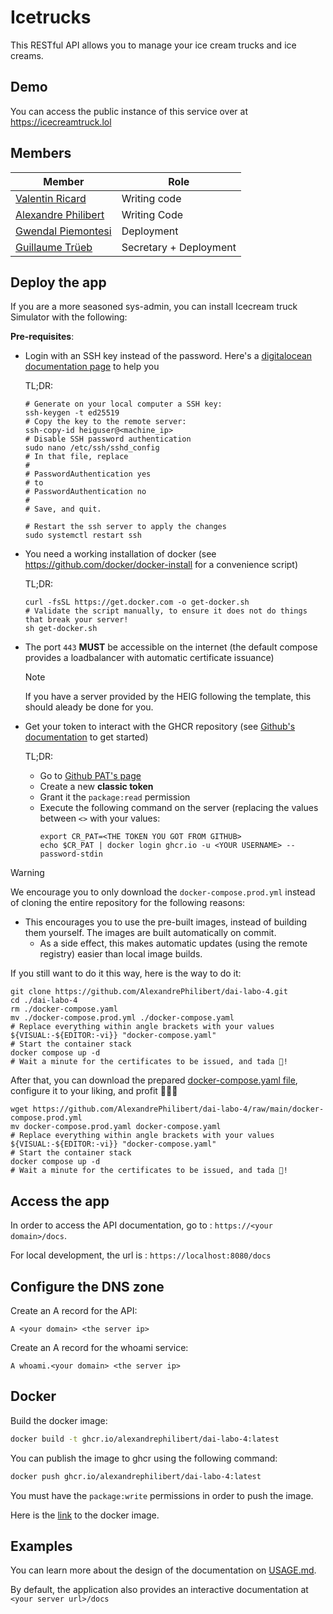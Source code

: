 # Icetrucks

This RESTful API allows you to manage your ice cream trucks and ice creams.

## Demo

You can access the public instance of this service over at https://icecreamtruck.lol

## Members

| Member | Role |
|--------------------------------------------------------------|------------------------|
| [Valentin Ricard](https://github.com/valentin-ricard)        | Writing code           |
| [Alexandre Philibert](https://github.com/AlexandrePhilibert) | Writing Code           |
| [Gwendal Piemontesi](https://github.com/gwendalpiemonte/)    | Deployment             |
| [Guillaume Trüeb](https://github.com/truebguillaume/)        | Secretary + Deployment |

## Deploy the app

If you are a more seasoned sys-admin, you can install Icecream truck Simulator with the following:

**Pre-requisites**:
- Login with an SSH key instead of the password. Here's a [digitalocean documentation page](https://www.digitalocean.com/community/tutorials/how-to-set-up-ssh-keys-on-debian-11) to help you
  
  TL;DR:
  ```shell
  # Generate on your local computer a SSH key:
  ssh-keygen -t ed25519
  # Copy the key to the remote server:
  ssh-copy-id heiguser@<machine_ip>
  # Disable SSH password authentication
  sudo nano /etc/ssh/sshd_config
  # In that file, replace 
  # 
  # PasswordAuthentication yes
  # to 
  # PasswordAuthentication no
  # 
  # Save, and quit.
  
  # Restart the ssh server to apply the changes
  sudo systemctl restart ssh
  ```
- You need a working installation of docker (see https://github.com/docker/docker-install for a convenience script)
  
  TL;DR:
  ```shell
  curl -fsSL https://get.docker.com -o get-docker.sh
  # Validate the script manually, to ensure it does not do things that break your server!
  sh get-docker.sh
  ```
- The port `443` **MUST** be accessible on the internet
  (the default compose provides a loadbalancer with automatic certificate issuance)
  > [!NOTE]
  > If you have a server provided by the HEIG following the template, this should aleady be done for you.
- Get your token to interact with the GHCR repository
  (see [Github's documentation](https://docs.github.com/en/packages/working-with-a-github-packages-registry/working-with-the-container-registry#authenticating-to-the-container-registry)
  to get started)
  
  TL;DR:
  - Go to [Github PAT's page](https://github.com/settings/tokens)
  - Create a new **classic token**
  - Grant it the `package:read` permission
  - Execute the following command on the server (replacing the values between `<>` with your values:
    ```shell
    export CR_PAT=<THE TOKEN YOU GOT FROM GITHUB>
    echo $CR_PAT | docker login ghcr.io -u <YOUR USERNAME> --password-stdin
    ```

> [!WARNING]
> We encourage you to only download the `docker-compose.prod.yml` instead of cloning the entire repository for the following reasons:
> - This encourages you to use the pre-built images, instead of building them yourself. The images are built automatically on commit.
>   - As a side effect, this makes automatic updates (using the remote registry) easier than local image builds.
> 
> If you still want to do it this way, here is the way to do it:
> ```shell
> git clone https://github.com/AlexandrePhilibert/dai-labo-4.git
> cd ./dai-labo-4
> rm ./docker-compose.yaml
> mv ./docker-compose.prod.yml ./docker-compose.yaml
> # Replace everything within angle brackets with your values
> ${VISUAL:-${EDITOR:-vi}} "docker-compose.yaml"
> # Start the container stack
> docker compose up -d
> # Wait a minute for the certificates to be issued, and tada 🎉!
> ```

After that, you can download the prepared [docker-compose.yaml file](./docker-compose.yaml),
configure it to your liking, and profit 💸💸💸
```shell
wget https://github.com/AlexandrePhilibert/dai-labo-4/raw/main/docker-compose.prod.yml
mv docker-compose.prod.yaml docker-compose.yaml
# Replace everything within angle brackets with your values
${VISUAL:-${EDITOR:-vi}} "docker-compose.yaml"
# Start the container stack
docker compose up -d
# Wait a minute for the certificates to be issued, and tada 🎉!
```

## Access the app

In order to access the API documentation, go to : `https://<your domain>/docs`.

For local development, the url is : `https://localhost:8080/docs`

## Configure the DNS zone

Create an A record for the API:

```
A <your domain> <the server ip>
```

Create an A record for the whoami service:

```
A whoami.<your domain> <the server ip>
```

## Docker

Build the docker image:

```sh
docker build -t ghcr.io/alexandrephilibert/dai-labo-4:latest
``` 

You can publish the image to ghcr using the following command:

```sh
docker push ghcr.io/alexandrephilibert/dai-labo-4:latest
```

You must have the `package:write` permissions in order to push the image.

Here is the [link](https://github.com/AlexandrePhilibert/dai-labo-4/pkgs/container/dai-labo-4) to the docker image.

## Examples

You can learn more about the design of the documentation on [USAGE.md](USAGE.md).

By default, the application also provides an interactive documentation at `<your server url>/docs`